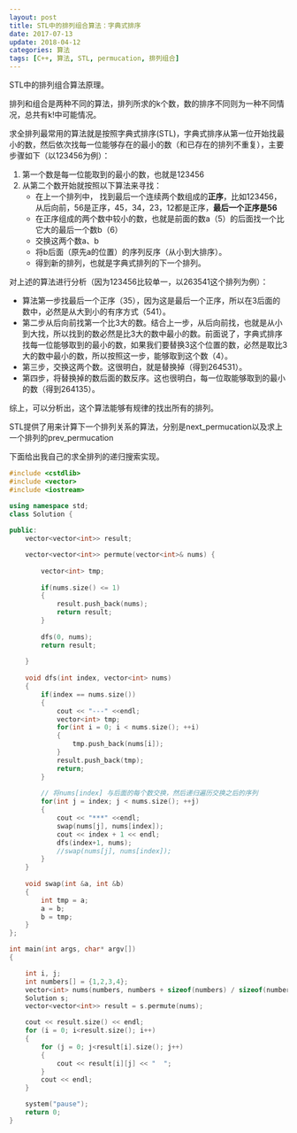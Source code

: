 ```yaml
---
layout: post
title: STL中的排列组合算法：字典式排序
date: 2017-07-13
update: 2018-04-12
categories: 算法
tags: [C++, 算法, STL, permucation, 排列组合]
---
```


STL中的排列组合算法原理。

<!--more-->

排列和组合是两种不同的算法，排列所求的k个数，数的排序不同则为一种不同情况，总共有k!中可能情况。

求全排列最常用的算法就是按照字典式排序(STL)，字典式排序从第一位开始找最小的数，然后依次找每一位能够存在的最小的数（和已存在的排列不重复），主要步骤如下（以123456为例）：

1. 第一个数是每一位能取到的最小的数，也就是123456
2. 从第二个数开始就按照以下算法来寻找：
	* 在上一个排列中， 找到最后一个连续两个数组成的**正序**，比如123456，从后向前，56是正序，45，34，23，12都是正序，**最后一个正序是56**
	* 在正序组成的两个数中较小的数，也就是前面的数a（5）的后面找一个比它大的最后一个数b（6）
	* 交换这两个数a、b
	* 将b后面（原先a的位置）的序列反序（从小到大排序）。
	* 得到新的排列，也就是字典式排列的下一个排列。

对上述的算法进行分析（因为123456比较单一，以263541这个排列为例）：

* 算法第一步找最后一个正序（35），因为这是最后一个正序，所以在3后面的数中，必然是从大到小的有序方式（541）。
* 第二步从后向前找第一个比3大的数。结合上一步，从后向前找，也就是从小到大找，所以找到的数必然是比3大的数中最小的数。前面说了，字典式排序找每一位能够取到的最小的数，如果我们要替换3这个位置的数，必然是取比3大的数中最小的数，所以按照这一步，能够取到这个数（4）。
* 第三步，交换这两个数。这很明白，就是替换掉（得到264531）。
* 第四步，将替换掉的数后面的数反序。这也很明白，每一位取能够取到的最小的数（得到264135）。

综上，可以分析出，这个算法能够有规律的找出所有的排列。
	 
STL提供了用来计算下一个排列关系的算法，分别是next_permucation以及求上一个排列的prev_permucation

下面给出我自己的求全排列的递归搜索实现。

```c++
#include <cstdlib>
#include <vector>
#include <iostream>

using namespace std;
class Solution {
    
public:
    vector<vector<int>> result;

    vector<vector<int>> permute(vector<int>& nums) {
        
        vector<int> tmp;
        
        if(nums.size() <= 1)
        {
            result.push_back(nums);
            return result;
        }
        
        dfs(0, nums);
        return result;
    
    }
    
    void dfs(int index, vector<int> nums)
    {
        if(index == nums.size())
        {
            cout << "---" <<endl;
            vector<int> tmp;
            for(int i = 0; i < nums.size(); ++i)
            {
				tmp.push_back(nums[i]);
            }
            result.push_back(tmp);
            return;
        }
        
        // 将nums[index] 与后面的每个数交换，然后递归遍历交换之后的序列
        for(int j = index; j < nums.size(); ++j)
        {
            cout << "***" <<endl;
            swap(nums[j], nums[index]);
            cout << index + 1 << endl;
            dfs(index+1, nums);  
            //swap(nums[j], nums[index]);
        }
    }
    
    void swap(int &a, int &b)
    {
        int tmp = a;
        a = b;
        b = tmp;
    }
};

int main(int args, char* argv[])
{

    int i, j;
    int numbers[] = {1,2,3,4};
	vector<int> nums(numbers, numbers + sizeof(numbers) / sizeof(numbers[0]));
	Solution s;
	vector<vector<int>> result = s.permute(nums);

	cout << result.size() << endl;
    for (i = 0; i<result.size(); i++)
    {
        for (j = 0; j<result[i].size(); j++)
        {
            cout << result[i][j] << "  ";
        }
        cout << endl;
    }

	system("pause");
	return 0;
}
```